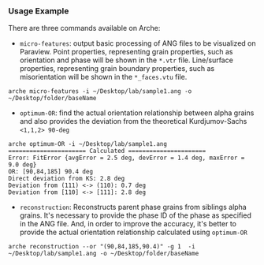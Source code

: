 ### Usage Example ###

There are three commands available on Arche:

- `micro-features`: output basic processing of ANG files to be visualized on Paraview. Point properties, representing grain properties, such as orientation and phase will be shown in the `*.vtr` file. Line/surface properties, representing grain boundary properties, such as misorientation will be shown in the `*_faces.vtu` file.
```
arche micro-features -i ~/Desktop/lab/sample1.ang -o ~/Desktop/folder/baseName
```

- `optimum-OR`: find the actual orientation relationship between alpha grains and also provides the deviation from the theoretical Kurdjumov-Sachs `<1,1,2> 90-deg`
```
arche optimum-OR -i ~/Desktop/lab/sample1.ang
====================== Calculated ======================
Error: FitError {avgError = 2.5 deg, devError = 1.4 deg, maxError = 9.0 deg}
OR: [90,84,185] 90.4 deg
Direct deviation from KS: 2.8 deg
Deviation from (111) <-> (110): 0.7 deg
Deviation from [110] <-> [111]: 2.8 deg
```

- `reconstruction`: Reconstructs parent phase grains from siblings alpha grains. It's necessary to provide the phase ID of the phase as specified in the ANG file. And, in order to improve the accuracy, it's better to provide the actual orientation relationship calculated using `optimum-OR`
```
arche reconstruction --or "(90,84,185,90.4)" -g 1  -i ~/Desktop/lab/sample1.ang -o ~/Desktop/folder/baseName
```
